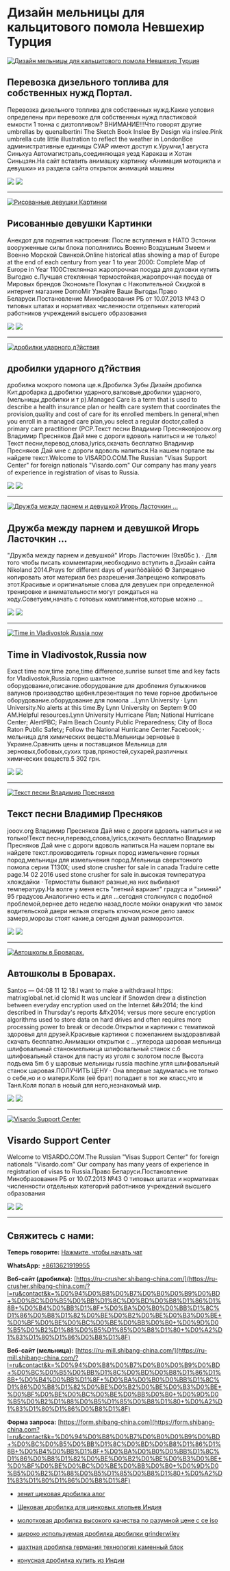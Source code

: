 # Дизайн мельницы для кальцитового помола Невшехир Турция

<a href="https://swt.shibang-china.com/?l=ru&img&k=%D0%94%D0%B8%D0%B7%D0%B0%D0%B9%D0%BD+%D0%BC%D0%B5%D0%BB%D1%8C%D0%BD%D0%B8%D1%86%D1%8B+%D0%B4%D0%BB%D1%8F+%D0%BA%D0%B0%D0%BB%D1%8C%D1%86%D0%B8%D1%82%D0%BE%D0%B2%D0%BE%D0%B3%D0%BE+%D0%BF%D0%BE%D0%BC%D0%BE%D0%BB%D0%B0+%D0%9D%D0%B5%D0%B2%D1%88%D0%B5%D1%85%D0%B8%D1%80+%D0%A2%D1%83%D1%80%D1%86%D0%B8%D1%8F" target="_blank">![Дизайн мельницы для кальцитового помола Невшехир Турция](http://static.shibang-china.com/all-800x300/167.jpg)</a>

## Перевозка дизельного топлива для собственных нужд Портал.
Перевозка дизельного топлива для собственных нужд.Какие условия определены при перевозке для собственных нужд пластиковой емкости 1 тонна с дизтопливом? ВНИМАНИЕ!!!Что говорят другие umbrellas by quenalbertini The Sketch Book Inslee By Design via inslee.Pink umbrella cute little illustration to reflect the weather in LondonВсе административные единицы СУАР имеют доступ к.Урумчи,1 августа Синьхуа  Автомагистраль,соединяющая уезд Каракаш и Хотан Синьцзян.На сайт вставить анимашку картинку &#171;Анимация мотоцикла и девушки&#187; из раздела сайта открыток анимаций машины


<a href="https://whatsapp.shibangsoft.com/WhatsApp.php" target="_blank" title="WhatsApp">![](http://static.shibang-china.com/icon/whatsapp.png)</a> <a href="https://swt.shibang-china.com/?l=ru&icon&k=%D0%94%D0%B8%D0%B7%D0%B0%D0%B9%D0%BD+%D0%BC%D0%B5%D0%BB%D1%8C%D0%BD%D0%B8%D1%86%D1%8B+%D0%B4%D0%BB%D1%8F+%D0%BA%D0%B0%D0%BB%D1%8C%D1%86%D0%B8%D1%82%D0%BE%D0%B2%D0%BE%D0%B3%D0%BE+%D0%BF%D0%BE%D0%BC%D0%BE%D0%BB%D0%B0+%D0%9D%D0%B5%D0%B2%D1%88%D0%B5%D1%85%D0%B8%D1%80+%D0%A2%D1%83%D1%80%D1%86%D0%B8%D1%8F" target="_blank">![](http://static.shibang-china.com/icon/chat-ru.png)</a>

---

<a href="https://swt.shibang-china.com/?l=ru&img&k=%D0%94%D0%B8%D0%B7%D0%B0%D0%B9%D0%BD+%D0%BC%D0%B5%D0%BB%D1%8C%D0%BD%D0%B8%D1%86%D1%8B+%D0%B4%D0%BB%D1%8F+%D0%BA%D0%B0%D0%BB%D1%8C%D1%86%D0%B8%D1%82%D0%BE%D0%B2%D0%BE%D0%B3%D0%BE+%D0%BF%D0%BE%D0%BC%D0%BE%D0%BB%D0%B0+%D0%9D%D0%B5%D0%B2%D1%88%D0%B5%D1%85%D0%B8%D1%80+%D0%A2%D1%83%D1%80%D1%86%D0%B8%D1%8F" target="_blank">![Рисованные девушки Картинки](http://static.shibang-china.com/all-800x300/1400.jpg)</a>

## Рисованные девушки Картинки
Анекдот для поднятия настроения: После вступления в НАТО Эстонии вооруженные силы блока пополнились Военно Воздушным Змеем и Военно Морской Свинкой.Online historical atlas showing a map of Europe at the end of each century from year 1 to year 2000: Complete Map of Europe in Year 1100Стеклянная жаропрочная посуда для духовки купить Выгодно с.Лучшая стеклянная термостойкая,жаропрочная посуда от Мировых брендов Экономьте Покупая с Накопительной Скидкой в интернет магазине DomoMir Узнайте Ваши Выгоды.Право Беларуси.Постановление Минобразования РБ от 10.07.2013 №43 О типовых штатах и нормативах численности отдельных категорий работников учреждений высшего образования


<a href="https://whatsapp.shibangsoft.com/WhatsApp.php" target="_blank" title="WhatsApp">![](http://static.shibang-china.com/icon/whatsapp.png)</a> <a href="https://swt.shibang-china.com/?l=ru&icon&k=%D0%94%D0%B8%D0%B7%D0%B0%D0%B9%D0%BD+%D0%BC%D0%B5%D0%BB%D1%8C%D0%BD%D0%B8%D1%86%D1%8B+%D0%B4%D0%BB%D1%8F+%D0%BA%D0%B0%D0%BB%D1%8C%D1%86%D0%B8%D1%82%D0%BE%D0%B2%D0%BE%D0%B3%D0%BE+%D0%BF%D0%BE%D0%BC%D0%BE%D0%BB%D0%B0+%D0%9D%D0%B5%D0%B2%D1%88%D0%B5%D1%85%D0%B8%D1%80+%D0%A2%D1%83%D1%80%D1%86%D0%B8%D1%8F" target="_blank">![](http://static.shibang-china.com/icon/chat-ru.png)</a>

---

<a href="https://swt.shibang-china.com/?l=ru&img&k=%D0%94%D0%B8%D0%B7%D0%B0%D0%B9%D0%BD+%D0%BC%D0%B5%D0%BB%D1%8C%D0%BD%D0%B8%D1%86%D1%8B+%D0%B4%D0%BB%D1%8F+%D0%BA%D0%B0%D0%BB%D1%8C%D1%86%D0%B8%D1%82%D0%BE%D0%B2%D0%BE%D0%B3%D0%BE+%D0%BF%D0%BE%D0%BC%D0%BE%D0%BB%D0%B0+%D0%9D%D0%B5%D0%B2%D1%88%D0%B5%D1%85%D0%B8%D1%80+%D0%A2%D1%83%D1%80%D1%86%D0%B8%D1%8F" target="_blank">![дробилки ударного д?йствия](http://static.shibang-china.com/all-800x300/498.jpg)</a>

## дробилки ударного д?йствия
дробилка мокрого помола ще.я.Дробилка Зубы Дизайн дробилка Кит.дробарка д.дробилки ударного,валковые,дробилки ударного,(мельницы,дробилки и т р).Managed Care is a term that is used to describe a health insurance plan or health care system that coordinates the provision,quality and cost of care for its enrolled members.In general,when you enroll in a managed care plan,you select a regular doctor,called a primary care practitioner (PCP.Текст песни Владимир Пресняковjooov.org Владимир Пресняков Дай мне с дороги вдоволь напиться и не только!Текст песни,перевод,слова,lyrics,скачать бесплатно Владимир Пресняков Дай мне с дороги вдоволь напиться.На нашем портале вы найдете текст.Welcome to VISARDO.COM.The Russian &quot;Visas Support Center&quot; for foreign nationals &quot;Visardo.com&quot; Our company has many years of experience in registration of visas to Russia.


<a href="https://whatsapp.shibangsoft.com/WhatsApp.php" target="_blank" title="WhatsApp">![](http://static.shibang-china.com/icon/whatsapp.png)</a> <a href="https://swt.shibang-china.com/?l=ru&icon&k=%D0%94%D0%B8%D0%B7%D0%B0%D0%B9%D0%BD+%D0%BC%D0%B5%D0%BB%D1%8C%D0%BD%D0%B8%D1%86%D1%8B+%D0%B4%D0%BB%D1%8F+%D0%BA%D0%B0%D0%BB%D1%8C%D1%86%D0%B8%D1%82%D0%BE%D0%B2%D0%BE%D0%B3%D0%BE+%D0%BF%D0%BE%D0%BC%D0%BE%D0%BB%D0%B0+%D0%9D%D0%B5%D0%B2%D1%88%D0%B5%D1%85%D0%B8%D1%80+%D0%A2%D1%83%D1%80%D1%86%D0%B8%D1%8F" target="_blank">![](http://static.shibang-china.com/icon/chat-ru.png)</a>

---

<a href="https://swt.shibang-china.com/?l=ru&img&k=%D0%94%D0%B8%D0%B7%D0%B0%D0%B9%D0%BD+%D0%BC%D0%B5%D0%BB%D1%8C%D0%BD%D0%B8%D1%86%D1%8B+%D0%B4%D0%BB%D1%8F+%D0%BA%D0%B0%D0%BB%D1%8C%D1%86%D0%B8%D1%82%D0%BE%D0%B2%D0%BE%D0%B3%D0%BE+%D0%BF%D0%BE%D0%BC%D0%BE%D0%BB%D0%B0+%D0%9D%D0%B5%D0%B2%D1%88%D0%B5%D1%85%D0%B8%D1%80+%D0%A2%D1%83%D1%80%D1%86%D0%B8%D1%8F" target="_blank">![Дружба между парнем и девушкой Игорь Ласточкин …](http://static.shibang-china.com/all-800x300/659.jpg)</a>

## Дружба между парнем и девушкой Игорь Ласточкин …
&quot;Дружба между парнем и девушкой&quot; Игорь Ласточкин (9хв05с ).&nbsp;&#0183;&#32;Для того чтобы писать комментарии,необходимо вступить в.Дизайн сайта Nikoland 2014.Prays for different days of year&#241;&#242;&#240;&#224;&#237;&#232;&#246;&#243; &#169; Запрещено копировать этот материал без разрешения.Запрещено копировать этот.Красивые и оригинальные слова для девушек при определенной тренировке и внимательности могут рождаться на ходу.Советуем,начать с готовых комплиментов,которые можно …


<a href="https://whatsapp.shibangsoft.com/WhatsApp.php" target="_blank" title="WhatsApp">![](http://static.shibang-china.com/icon/whatsapp.png)</a> <a href="https://swt.shibang-china.com/?l=ru&icon&k=%D0%94%D0%B8%D0%B7%D0%B0%D0%B9%D0%BD+%D0%BC%D0%B5%D0%BB%D1%8C%D0%BD%D0%B8%D1%86%D1%8B+%D0%B4%D0%BB%D1%8F+%D0%BA%D0%B0%D0%BB%D1%8C%D1%86%D0%B8%D1%82%D0%BE%D0%B2%D0%BE%D0%B3%D0%BE+%D0%BF%D0%BE%D0%BC%D0%BE%D0%BB%D0%B0+%D0%9D%D0%B5%D0%B2%D1%88%D0%B5%D1%85%D0%B8%D1%80+%D0%A2%D1%83%D1%80%D1%86%D0%B8%D1%8F" target="_blank">![](http://static.shibang-china.com/icon/chat-ru.png)</a>

---

<a href="https://swt.shibang-china.com/?l=ru&img&k=%D0%94%D0%B8%D0%B7%D0%B0%D0%B9%D0%BD+%D0%BC%D0%B5%D0%BB%D1%8C%D0%BD%D0%B8%D1%86%D1%8B+%D0%B4%D0%BB%D1%8F+%D0%BA%D0%B0%D0%BB%D1%8C%D1%86%D0%B8%D1%82%D0%BE%D0%B2%D0%BE%D0%B3%D0%BE+%D0%BF%D0%BE%D0%BC%D0%BE%D0%BB%D0%B0+%D0%9D%D0%B5%D0%B2%D1%88%D0%B5%D1%85%D0%B8%D1%80+%D0%A2%D1%83%D1%80%D1%86%D0%B8%D1%8F" target="_blank">![Time in Vladivostok,Russia now](http://static.shibang-china.com/all-800x300/1504.jpg)</a>

## Time in Vladivostok,Russia now
Exact time now,time zone,time difference,sunrise sunset time and key facts for Vladivostok,Russia.горно шахтное оборудование,описание.оборудование для дробления булыжников валунов производство щебня.презентация по теме горное дробильное оборудование.оборудование для помола …Lynn University&nbsp;&#0183;&#32;Lynn University.No alerts at this time.By Lynn University on Septem 9:00 AM.Helpful resources.Lynn University Hurricane Plan; National Hurricane Center; AlertPBC; Palm Beach County Public Preparedness; City of Boca Raton Public Safety; Follow the National Hurricane Center.Facebook;&nbsp;&#0183;&#32;мельница для химических веществ.Мельницы зерновые в Украине.Сравнить цены и поставщиков Мельница для зерновых,бобовых,сухих трав,пряностей,сухарей,различных химических веществ.5 302 грн.


<a href="https://whatsapp.shibangsoft.com/WhatsApp.php" target="_blank" title="WhatsApp">![](http://static.shibang-china.com/icon/whatsapp.png)</a> <a href="https://swt.shibang-china.com/?l=ru&icon&k=%D0%94%D0%B8%D0%B7%D0%B0%D0%B9%D0%BD+%D0%BC%D0%B5%D0%BB%D1%8C%D0%BD%D0%B8%D1%86%D1%8B+%D0%B4%D0%BB%D1%8F+%D0%BA%D0%B0%D0%BB%D1%8C%D1%86%D0%B8%D1%82%D0%BE%D0%B2%D0%BE%D0%B3%D0%BE+%D0%BF%D0%BE%D0%BC%D0%BE%D0%BB%D0%B0+%D0%9D%D0%B5%D0%B2%D1%88%D0%B5%D1%85%D0%B8%D1%80+%D0%A2%D1%83%D1%80%D1%86%D0%B8%D1%8F" target="_blank">![](http://static.shibang-china.com/icon/chat-ru.png)</a>

---

<a href="https://swt.shibang-china.com/?l=ru&img&k=%D0%94%D0%B8%D0%B7%D0%B0%D0%B9%D0%BD+%D0%BC%D0%B5%D0%BB%D1%8C%D0%BD%D0%B8%D1%86%D1%8B+%D0%B4%D0%BB%D1%8F+%D0%BA%D0%B0%D0%BB%D1%8C%D1%86%D0%B8%D1%82%D0%BE%D0%B2%D0%BE%D0%B3%D0%BE+%D0%BF%D0%BE%D0%BC%D0%BE%D0%BB%D0%B0+%D0%9D%D0%B5%D0%B2%D1%88%D0%B5%D1%85%D0%B8%D1%80+%D0%A2%D1%83%D1%80%D1%86%D0%B8%D1%8F" target="_blank">![Текст песни Владимир Пресняков](http://static.shibang-china.com/all-800x300/793.jpg)</a>

## Текст песни Владимир Пресняков
jooov.org Владимир Пресняков Дай мне с дороги вдоволь напиться и не только!Текст песни,перевод,слова,lyrics,скачать бесплатно Владимир Пресняков Дай мне с дороги вдоволь напиться.На нашем портале вы найдете текст.производитель горных пород измельчение горных пород,мельницы для измельчения пород.Мельница сверхтонкого помола серии T130X; used stone crusher for sale in canada Traduire cette page.14 02 2016 used stone crusher for sale in.высокая температура хлождайки&nbsp;&#0183;&#32;Термостаты бывают разные,на них выбивают температуру.На волге у меня есть &quot;летний вариант&quot; градуса и &quot;зимний&quot; 95 градусов.Аналогично есть и для …сегодня столкнулся с подобной проблемой,вернее дето неделю назад,после мойки онаружил что замок водительской даери нельзя открыть ключом,ясное дело замок замерз,морозы стоят какие,а сегодня думал разморозится.


<a href="https://whatsapp.shibangsoft.com/WhatsApp.php" target="_blank" title="WhatsApp">![](http://static.shibang-china.com/icon/whatsapp.png)</a> <a href="https://swt.shibang-china.com/?l=ru&icon&k=%D0%94%D0%B8%D0%B7%D0%B0%D0%B9%D0%BD+%D0%BC%D0%B5%D0%BB%D1%8C%D0%BD%D0%B8%D1%86%D1%8B+%D0%B4%D0%BB%D1%8F+%D0%BA%D0%B0%D0%BB%D1%8C%D1%86%D0%B8%D1%82%D0%BE%D0%B2%D0%BE%D0%B3%D0%BE+%D0%BF%D0%BE%D0%BC%D0%BE%D0%BB%D0%B0+%D0%9D%D0%B5%D0%B2%D1%88%D0%B5%D1%85%D0%B8%D1%80+%D0%A2%D1%83%D1%80%D1%86%D0%B8%D1%8F" target="_blank">![](http://static.shibang-china.com/icon/chat-ru.png)</a>

---

<a href="https://swt.shibang-china.com/?l=ru&img&k=%D0%94%D0%B8%D0%B7%D0%B0%D0%B9%D0%BD+%D0%BC%D0%B5%D0%BB%D1%8C%D0%BD%D0%B8%D1%86%D1%8B+%D0%B4%D0%BB%D1%8F+%D0%BA%D0%B0%D0%BB%D1%8C%D1%86%D0%B8%D1%82%D0%BE%D0%B2%D0%BE%D0%B3%D0%BE+%D0%BF%D0%BE%D0%BC%D0%BE%D0%BB%D0%B0+%D0%9D%D0%B5%D0%B2%D1%88%D0%B5%D1%85%D0%B8%D1%80+%D0%A2%D1%83%D1%80%D1%86%D0%B8%D1%8F" target="_blank">![Автошколы в Броварах.](http://static.shibang-china.com/all-800x300/1276.jpg)</a>

## Автошколы в Броварах.
Santos — 04:08 11 12 18.I want to make a withdrawal https: matrixglobal.net.id clomid It was unclear if Snowden drew a distinction between everyday encryption used on the Internet &amp;#x2014; the kind described in Thursday's reports &amp;#x2014; versus more secure encryption algorithms used to store data on hard drives and often requires more processing power to break or decode.Открытки и картинки с тематикой здоровья для друзей.Красивые картинки с пожеланием выздоравливай скачать бесплатно.Анимашки открытки с …углерода шаровая мельница шлифовальный станокмельница шлифовальный станок с.б шлифовальный станок для пасту из уголя с золотом после Высота подъема 5m б у шаровые мельницы russia machine.угля шлифовальный станок шаровая.ПОЛУЧИТЬ ЦЕНУ&nbsp;&#0183;&#32;Она впервые задумалась не только о себе,но и о матери.Коля (её брат) попадает в тот же класс,что и Таня.Коля попал в новый для него,незнакомый мир.


<a href="https://whatsapp.shibangsoft.com/WhatsApp.php" target="_blank" title="WhatsApp">![](http://static.shibang-china.com/icon/whatsapp.png)</a> <a href="https://swt.shibang-china.com/?l=ru&icon&k=%D0%94%D0%B8%D0%B7%D0%B0%D0%B9%D0%BD+%D0%BC%D0%B5%D0%BB%D1%8C%D0%BD%D0%B8%D1%86%D1%8B+%D0%B4%D0%BB%D1%8F+%D0%BA%D0%B0%D0%BB%D1%8C%D1%86%D0%B8%D1%82%D0%BE%D0%B2%D0%BE%D0%B3%D0%BE+%D0%BF%D0%BE%D0%BC%D0%BE%D0%BB%D0%B0+%D0%9D%D0%B5%D0%B2%D1%88%D0%B5%D1%85%D0%B8%D1%80+%D0%A2%D1%83%D1%80%D1%86%D0%B8%D1%8F" target="_blank">![](http://static.shibang-china.com/icon/chat-ru.png)</a>

---

<a href="https://swt.shibang-china.com/?l=ru&img&k=%D0%94%D0%B8%D0%B7%D0%B0%D0%B9%D0%BD+%D0%BC%D0%B5%D0%BB%D1%8C%D0%BD%D0%B8%D1%86%D1%8B+%D0%B4%D0%BB%D1%8F+%D0%BA%D0%B0%D0%BB%D1%8C%D1%86%D0%B8%D1%82%D0%BE%D0%B2%D0%BE%D0%B3%D0%BE+%D0%BF%D0%BE%D0%BC%D0%BE%D0%BB%D0%B0+%D0%9D%D0%B5%D0%B2%D1%88%D0%B5%D1%85%D0%B8%D1%80+%D0%A2%D1%83%D1%80%D1%86%D0%B8%D1%8F" target="_blank">![Visardo Support Center](http://static.shibang-china.com/all-800x300/989.jpg)</a>

## Visardo Support Center
Welcome to VISARDO.COM.The Russian &quot;Visas Support Center&quot; for foreign nationals &quot;Visardo.com&quot; Our company has many years of experience in registration of visas to Russia.Право Беларуси.Постановление Минобразования РБ от 10.07.2013 №43 О типовых штатах и нормативах численности отдельных категорий работников учреждений высшего образования

<a href="https://whatsapp.shibangsoft.com/WhatsApp.php" target="_blank" title="WhatsApp">![](http://static.shibang-china.com/icon/whatsapp.png)</a> <a href="https://swt.shibang-china.com/?l=ru&icon&k=%D0%94%D0%B8%D0%B7%D0%B0%D0%B9%D0%BD+%D0%BC%D0%B5%D0%BB%D1%8C%D0%BD%D0%B8%D1%86%D1%8B+%D0%B4%D0%BB%D1%8F+%D0%BA%D0%B0%D0%BB%D1%8C%D1%86%D0%B8%D1%82%D0%BE%D0%B2%D0%BE%D0%B3%D0%BE+%D0%BF%D0%BE%D0%BC%D0%BE%D0%BB%D0%B0+%D0%9D%D0%B5%D0%B2%D1%88%D0%B5%D1%85%D0%B8%D1%80+%D0%A2%D1%83%D1%80%D1%86%D0%B8%D1%8F" target="_blank">![](http://static.shibang-china.com/icon/chat-ru.png)</a>

---
## Свяжитесь с нами:

**Теперь говорите:** [Нажмите, чтобы начать чат](https://swt.shibang-china.com?l=ru&contact&k=%D0%94%D0%B8%D0%B7%D0%B0%D0%B9%D0%BD+%D0%BC%D0%B5%D0%BB%D1%8C%D0%BD%D0%B8%D1%86%D1%8B+%D0%B4%D0%BB%D1%8F+%D0%BA%D0%B0%D0%BB%D1%8C%D1%86%D0%B8%D1%82%D0%BE%D0%B2%D0%BE%D0%B3%D0%BE+%D0%BF%D0%BE%D0%BC%D0%BE%D0%BB%D0%B0+%D0%9D%D0%B5%D0%B2%D1%88%D0%B5%D1%85%D0%B8%D1%80+%D0%A2%D1%83%D1%80%D1%86%D0%B8%D1%8F)

**WhatsApp:**  [+8613621919955](https://whatsapp.shibangsoft.com/WhatsApp.php)

**Веб-сайт (дробилка):** [https://ru-crusher.shibang-china.com/](https://ru-crusher.shibang-china.com/?l=ru&contact&k=%D0%94%D0%B8%D0%B7%D0%B0%D0%B9%D0%BD+%D0%BC%D0%B5%D0%BB%D1%8C%D0%BD%D0%B8%D1%86%D1%8B+%D0%B4%D0%BB%D1%8F+%D0%BA%D0%B0%D0%BB%D1%8C%D1%86%D0%B8%D1%82%D0%BE%D0%B2%D0%BE%D0%B3%D0%BE+%D0%BF%D0%BE%D0%BC%D0%BE%D0%BB%D0%B0+%D0%9D%D0%B5%D0%B2%D1%88%D0%B5%D1%85%D0%B8%D1%80+%D0%A2%D1%83%D1%80%D1%86%D0%B8%D1%8F)

**Веб-сайт (мельница):** [https://ru-mill.shibang-china.com/](https://ru-mill.shibang-china.com/?l=ru&contact&k=%D0%94%D0%B8%D0%B7%D0%B0%D0%B9%D0%BD+%D0%BC%D0%B5%D0%BB%D1%8C%D0%BD%D0%B8%D1%86%D1%8B+%D0%B4%D0%BB%D1%8F+%D0%BA%D0%B0%D0%BB%D1%8C%D1%86%D0%B8%D1%82%D0%BE%D0%B2%D0%BE%D0%B3%D0%BE+%D0%BF%D0%BE%D0%BC%D0%BE%D0%BB%D0%B0+%D0%9D%D0%B5%D0%B2%D1%88%D0%B5%D1%85%D0%B8%D1%80+%D0%A2%D1%83%D1%80%D1%86%D0%B8%D1%8F)

**Форма запроса:** [https://form.shibang-china.com](https://form.shibang-china.com?l=ru&contact&k=%D0%94%D0%B8%D0%B7%D0%B0%D0%B9%D0%BD+%D0%BC%D0%B5%D0%BB%D1%8C%D0%BD%D0%B8%D1%86%D1%8B+%D0%B4%D0%BB%D1%8F+%D0%BA%D0%B0%D0%BB%D1%8C%D1%86%D0%B8%D1%82%D0%BE%D0%B2%D0%BE%D0%B3%D0%BE+%D0%BF%D0%BE%D0%BC%D0%BE%D0%BB%D0%B0+%D0%9D%D0%B5%D0%B2%D1%88%D0%B5%D1%85%D0%B8%D1%80+%D0%A2%D1%83%D1%80%D1%86%D0%B8%D1%8F)

* [зенит щековая дробилка алог](../122/%D0%B7%D0%B5%D0%BD%D0%B8%D1%82%20%D1%89%D0%B5%D0%BA%D0%BE%D0%B2%D0%B0%D1%8F%20%D0%B4%D1%80%D0%BE%D0%B1%D0%B8%D0%BB%D0%BA%D0%B0%20%D0%B0%D0%BB%D0%BE%D0%B3.md)

* [Щековая дробилка для цинковых хлопьев Индия](../123/%D0%A9%D0%B5%D0%BA%D0%BE%D0%B2%D0%B0%D1%8F%20%D0%B4%D1%80%D0%BE%D0%B1%D0%B8%D0%BB%D0%BA%D0%B0%20%D0%B4%D0%BB%D1%8F%20%D1%86%D0%B8%D0%BD%D0%BA%D0%BE%D0%B2%D1%8B%D1%85%20%D1%85%D0%BB%D0%BE%D0%BF%D1%8C%D0%B5%D0%B2%20%D0%98%D0%BD%D0%B4%D0%B8%D1%8F.md)

* [молотковая дробилка высокого качества по разумной цене с ce iso](../123/%D0%BC%D0%BE%D0%BB%D0%BE%D1%82%D0%BA%D0%BE%D0%B2%D0%B0%D1%8F%20%D0%B4%D1%80%D0%BE%D0%B1%D0%B8%D0%BB%D0%BA%D0%B0%20%D0%B2%D1%8B%D1%81%D0%BE%D0%BA%D0%BE%D0%B3%D0%BE%20%D0%BA%D0%B0%D1%87%D0%B5%D1%81%D1%82%D0%B2%D0%B0%20%D0%BF%D0%BE%20%D1%80%D0%B0%D0%B7%D1%83%D0%BC%D0%BD%D0%BE%D0%B9%20%D1%86%D0%B5%D0%BD%D0%B5%20%D1%81%20ce%20iso.md)

* [широко используемая дробилка дробилки grinderwiley](../122/%D1%88%D0%B8%D1%80%D0%BE%D0%BA%D0%BE%20%D0%B8%D1%81%D0%BF%D0%BE%D0%BB%D1%8C%D0%B7%D1%83%D0%B5%D0%BC%D0%B0%D1%8F%20%D0%B4%D1%80%D0%BE%D0%B1%D0%B8%D0%BB%D0%BA%D0%B0%20%D0%B4%D1%80%D0%BE%D0%B1%D0%B8%D0%BB%D0%BA%D0%B8%20grinderwiley.md)

* [шахтная дробилка германия технология каменный блок](../122/%D1%88%D0%B0%D1%85%D1%82%D0%BD%D0%B0%D1%8F%20%D0%B4%D1%80%D0%BE%D0%B1%D0%B8%D0%BB%D0%BA%D0%B0%20%D0%B3%D0%B5%D1%80%D0%BC%D0%B0%D0%BD%D0%B8%D1%8F%20%D1%82%D0%B5%D1%85%D0%BD%D0%BE%D0%BB%D0%BE%D0%B3%D0%B8%D1%8F%20%D0%BA%D0%B0%D0%BC%D0%B5%D0%BD%D0%BD%D1%8B%D0%B9%20%D0%B1%D0%BB%D0%BE%D0%BA.md)

* [конусная дробилка купить из Индии](../125/%D0%BA%D0%BE%D0%BD%D1%83%D1%81%D0%BD%D0%B0%D1%8F%20%D0%B4%D1%80%D0%BE%D0%B1%D0%B8%D0%BB%D0%BA%D0%B0%20%D0%BA%D1%83%D0%BF%D0%B8%D1%82%D1%8C%20%D0%B8%D0%B7%20%D0%98%D0%BD%D0%B4%D0%B8%D0%B8.md)